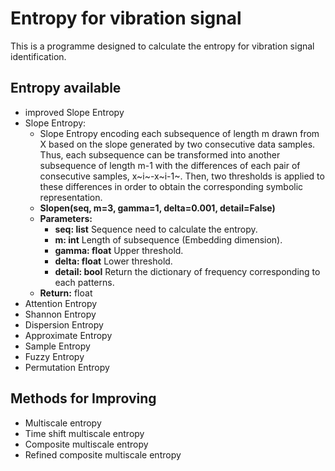 # Entropy for vibration signal
This is a programme designed to calculate the entropy for vibration signal identification.

## Entropy available
* improved Slope Entropy  
* Slope Entropy:
    * Slope Entropy encoding each subsequence of length m drawn from X based on the slope generated by two consecutive data samples. Thus, each subsequence can be transformed into another subsequence of length m-1 with the differences of each pair of consecutive samples, x~i~-x~i-1~. Then, two thresholds is applied to these differences in order to obtain the corresponding symbolic representation.
    * **Slopen(seq, m=3, gamma=1, delta=0.001, detail=False)**
    * **Parameters:**
        * **seq:    list**      Sequence need to calculate the entropy.
        * **m:      int**       Length of subsequence (Embedding dimension).
        * **gamma:  float**     Upper threshold.
        * **delta:  float**     Lower threshold.
        * **detail: bool**      Return the dictionary of frequency corresponding to each patterns.
    * **Return:**   float
* Attention Entropy  
* Shannon Entropy  
* Dispersion Entropy  
* Approximate Entropy  
* Sample Entropy  
* Fuzzy Entropy  
* Permutation Entropy
## Methods for Improving
* Multiscale entropy  
* Time shift multiscale entropy  
* Composite multiscale entropy  
* Refined composite multiscale entropy  
